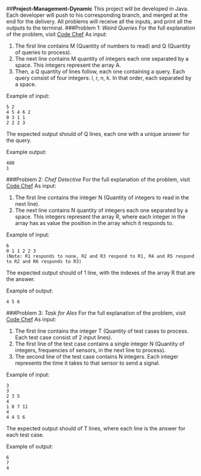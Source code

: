 ##**Project-Management-Dynamic**
This project will be developed in Java. Each developer will push to his corresponding branch, and merged at the end for the delivery. All problems will receive all the inputs, and print all the outputs to the terminal.
###Problem 1: *Weird Queries*
For the full explanation of the problem, visit [Code Chef](https://www.codechef.com/problems/SBSTCNT)
As input:

 1. The first line contains M (Quantity of numbers to read) and Q (Quantity of queries to process).
 2. The next line contains M quantity of integers each one separated by a space. This integers represent the array A.
 3. Then, a Q quantity of lines follow, each one containing a query. Each query consist of four integers: l, r, n, k. In that order, each separated by a space.

Example of input:

    5 2
    4 5 4 6 2
    0 3 1 1
    2 2 2 3
The expected output should of Q lines, each one with a unique answer for the query.

Example output:

    480
    1

###Problem 2: *Chef Detective*
For the full explanation of the problem, visit [Code Chef](https://www.codechef.com/problems/CHEFDETE)
As input:

 1. The first line contains the integer N (Quantity of integers to read in the next line).
 2. The next line contains N quantity of integers each one separated by a space. This integers represent the array R, where each integer in the array has as value the position in the array which it responds to.

Example of input:

    6
    0 1 1 2 2 3
    (Note: R1 responds to none, R2 and R3 respond to R1, R4 and R5 respond to R2 and R6 responds to R3)

The expected output should of 1 line, with the indexes of the array R that are the answer.

Example of output:

    4 5 6

###Problem 3: *Task for Alex*
For the full explanation of the problem, visit [Code Chef](https://www.codechef.com/problems/ALEXTASK)
As input:

 1. The first line contains the integer T (Quantity of test cases to process. Each test case consist of 2 input lines).
 2. The first line of the test case contains a single integer N (Quantity of integers, frequencies of sensors, in the next line to process).
 3. The second line of the test case contains N integers. Each integer represents the time it takes to that sensor to send a signal.

Example of input:

    3
    3
    2 3 5
    4
    1 8 7 11
    4
    4 4 5 6

The expected output should of T lines, where each line is the answer for each test case.

Example of output:

    6
    7
    4



